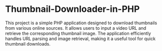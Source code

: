 # Thumbnail-Downloader-in-PHP
This project is a simple PHP application designed to download thumbnails from various online sources. It allows users to input a video URL and retrieve the corresponding thumbnail image. The application efficiently handles URL parsing and image retrieval, making it a useful tool for quick thumbnail downloads.
